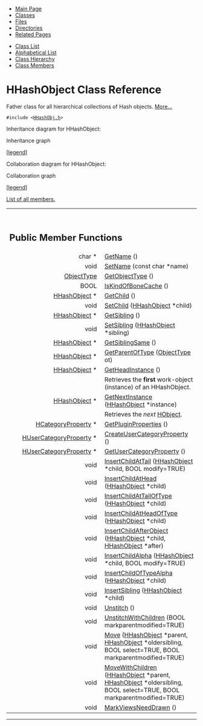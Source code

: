 <div class="tabs">

- [Main Page](index.md)
- <span id="current">[Classes](annotated.md)</span>
- [Files](files.md)
- [Directories](dirs.md)
- [Related Pages](pages.md)

</div>

<div class="tabs">

- [Class List](annotated.md)
- [Alphabetical List](classes.md)
- [Class Hierarchy](hierarchy.md)
- [Class Members](functions.md)

</div>

# HHashObject Class Reference

Father class for all hierarchical collections of Hash objects. [More...](#_details)

`#include <`<a href="HHashObj_8h-source.md" class="el"><code>HHashObj.h</code></a>`>`

Inheritance diagram for HHashObject:

<span class="image placeholder" original-image-src="classHHashObject__inherit__graph.gif" original-image-title="" border="0" usemap="#HHashObject__inherit__map">Inheritance graph</span>

\[[legend](graph_legend.md)\]

Collaboration diagram for HHashObject:

<span class="image placeholder" original-image-src="classHHashObject__coll__graph.gif" original-image-title="" border="0" usemap="#HHashObject__coll__map">Collaboration graph</span>

\[[legend](graph_legend.md)\]

[List of all members.](classHHashObject-members.md)

<table data-border="0" data-cellpadding="0" data-cellspacing="0">
<colgroup>
<col style="width: 50%" />
<col style="width: 50%" />
</colgroup>
<tbody>
<tr>
<td></td>
<td></td>
</tr>
<tr>
<td colspan="2"><br />
&#10;<h2 id="public-member-functions">Public Member Functions</h2></td>
</tr>
<tr>
<td class="memItemLeft" style="text-align: right;" data-nowrap="" data-valign="top">char * </td>
<td class="memItemRight" data-valign="bottom"><a href="classHHashObject.md#d85b49d73e45d0431b18e5a61c7e6f3f" class="el">GetName</a> ()</td>
</tr>
<tr>
<td class="memItemLeft" style="text-align: right;" data-nowrap="" data-valign="top">void </td>
<td class="memItemRight" data-valign="bottom"><a href="classHHashObject.md#7f64499486374a6a28d8e1f7f70783cc" class="el">SetName</a> (const char *name)</td>
</tr>
<tr>
<td class="memItemLeft" style="text-align: right;" data-nowrap="" data-valign="top"><a href="ObjType_8h.md#b74c375731dc50c662d6ce08befe2db0" class="el">ObjectType</a> </td>
<td class="memItemRight" data-valign="bottom"><a href="classHHashObject.md#effdee082fe387ec5dd54c03a2e22ed0" class="el">GetObjectType</a> ()</td>
</tr>
<tr>
<td class="memItemLeft" style="text-align: right;" data-nowrap="" data-valign="top">BOOL </td>
<td class="memItemRight" data-valign="bottom"><a href="classHHashObject.md#10cdf81d35cde6c49e8a699b74aa5482" class="el">IsKindOfBoneCache</a> ()</td>
</tr>
<tr>
<td class="memItemLeft" style="text-align: right;" data-nowrap="" data-valign="top"><a href="classHHashObject.md" class="el">HHashObject</a> * </td>
<td class="memItemRight" data-valign="bottom"><a href="classHHashObject.md#3da8b1d86f721bfb3262ab8f42d0b7e9" class="el">GetChild</a> ()</td>
</tr>
<tr>
<td class="memItemLeft" style="text-align: right;" data-nowrap="" data-valign="top">void </td>
<td class="memItemRight" data-valign="bottom"><a href="classHHashObject.md#24e19ce2b036b4d67d5b2ec0817ebdc4" class="el">SetChild</a> (<a href="classHHashObject.md" class="el">HHashObject</a> *child)</td>
</tr>
<tr>
<td class="memItemLeft" style="text-align: right;" data-nowrap="" data-valign="top"><a href="classHHashObject.md" class="el">HHashObject</a> * </td>
<td class="memItemRight" data-valign="bottom"><a href="classHHashObject.md#d6ea8ca9057dc82025912c710057fe09" class="el">GetSibling</a> ()</td>
</tr>
<tr>
<td class="memItemLeft" style="text-align: right;" data-nowrap="" data-valign="top">void </td>
<td class="memItemRight" data-valign="bottom"><a href="classHHashObject.md#efd04a26a8bc6bd1afcfd97c10d3083c" class="el">SetSibling</a> (<a href="classHHashObject.md" class="el">HHashObject</a> *sibling)</td>
</tr>
<tr>
<td class="memItemLeft" style="text-align: right;" data-nowrap="" data-valign="top"><a href="classHHashObject.md" class="el">HHashObject</a> * </td>
<td class="memItemRight" data-valign="bottom"><a href="classHHashObject.md#5788d8ba32b9eb644c937edf2c937409" class="el">GetSiblingSame</a> ()</td>
</tr>
<tr>
<td class="memItemLeft" style="text-align: right;" data-nowrap="" data-valign="top"><a href="classHHashObject.md" class="el">HHashObject</a> * </td>
<td class="memItemRight" data-valign="bottom"><a href="classHHashObject.md#7cc7a014d4e2a101c1982a2f1b027cfe" class="el">GetParentOfType</a> (<a href="ObjType_8h.md#b74c375731dc50c662d6ce08befe2db0" class="el">ObjectType</a> ot)</td>
</tr>
<tr>
<td class="memItemLeft" style="text-align: right;" data-nowrap="" data-valign="top"><a href="classHHashObject.md" class="el">HHashObject</a> * </td>
<td class="memItemRight" data-valign="bottom"><a href="classHHashObject.md#5616a8d6197ea5f43bfb5cbf3f9b8f5e" class="el">GetHeadInstance</a> ()</td>
</tr>
<tr>
<td class="mdescLeft"> </td>
<td class="mdescRight">Retrieves the <strong>first</strong> work-object (instance) of an HHashObject. <a href="#5616a8d6197ea5f43bfb5cbf3f9b8f5e"></a><br />
</td>
</tr>
<tr>
<td class="memItemLeft" style="text-align: right;" data-nowrap="" data-valign="top"><a href="classHHashObject.md" class="el">HHashObject</a> * </td>
<td class="memItemRight" data-valign="bottom"><a href="classHHashObject.md#e63536d1fd80fc0931ab7aa73d18d8c1" class="el">GetNextInstance</a> (<a href="classHHashObject.md" class="el">HHashObject</a> *instance)</td>
</tr>
<tr>
<td class="mdescLeft"> </td>
<td class="mdescRight">Retrieves the <em>next</em> <a href="classHObject.md" class="el">HObject</a>. <a href="#e63536d1fd80fc0931ab7aa73d18d8c1"></a><br />
</td>
</tr>
<tr>
<td class="memItemLeft" style="text-align: right;" data-nowrap="" data-valign="top"><a href="classHCategoryProperty.md" class="el">HCategoryProperty</a> * </td>
<td class="memItemRight" data-valign="bottom"><a href="classHHashObject.md#29e1059084f6ff925a74d86aeb9e3754" class="el">GetPluginProperties</a> ()</td>
</tr>
<tr>
<td class="memItemLeft" style="text-align: right;" data-nowrap="" data-valign="top"><a href="classHUserCategoryProperty.md" class="el">HUserCategoryProperty</a> * </td>
<td class="memItemRight" data-valign="bottom"><a href="classHHashObject.md#9aa03709064628d1993ac2d7194d83cf" class="el">CreateUserCategoryProperty</a> ()</td>
</tr>
<tr>
<td class="memItemLeft" style="text-align: right;" data-nowrap="" data-valign="top"><a href="classHUserCategoryProperty.md" class="el">HUserCategoryProperty</a> * </td>
<td class="memItemRight" data-valign="bottom"><a href="classHHashObject.md#9dd87d4e3e2d7a3ba397c36320e04627" class="el">GetUserCategoryProperty</a> ()</td>
</tr>
<tr>
<td class="memItemLeft" style="text-align: right;" data-nowrap="" data-valign="top">void </td>
<td class="memItemRight" data-valign="bottom"><a href="classHHashObject.md#f2d2000e6260ea8ab06a3f02a584bedc" class="el">InsertChildAtTail</a> (<a href="classHHashObject.md" class="el">HHashObject</a> *child, BOOL modify=TRUE)</td>
</tr>
<tr>
<td class="memItemLeft" style="text-align: right;" data-nowrap="" data-valign="top">void </td>
<td class="memItemRight" data-valign="bottom"><a href="classHHashObject.md#47582aa91076a78c11195600c5e7b695" class="el">InsertChildAtHead</a> (<a href="classHHashObject.md" class="el">HHashObject</a> *child)</td>
</tr>
<tr>
<td class="memItemLeft" style="text-align: right;" data-nowrap="" data-valign="top">void </td>
<td class="memItemRight" data-valign="bottom"><a href="classHHashObject.md#f35eb4f169883fe9880e3f067175f067" class="el">InsertChildAtTailOfType</a> (<a href="classHHashObject.md" class="el">HHashObject</a> *child)</td>
</tr>
<tr>
<td class="memItemLeft" style="text-align: right;" data-nowrap="" data-valign="top">void </td>
<td class="memItemRight" data-valign="bottom"><a href="classHHashObject.md#79d9f3da581d6ce06860fb2929ed2c91" class="el">InsertChildAtHeadOfType</a> (<a href="classHHashObject.md" class="el">HHashObject</a> *child)</td>
</tr>
<tr>
<td class="memItemLeft" style="text-align: right;" data-nowrap="" data-valign="top">void </td>
<td class="memItemRight" data-valign="bottom"><a href="classHHashObject.md#a42ade8055e415435caf3aa5b308373b" class="el">InsertChildAfterObject</a> (<a href="classHHashObject.md" class="el">HHashObject</a> *child, <a href="classHHashObject.md" class="el">HHashObject</a> *after)</td>
</tr>
<tr>
<td class="memItemLeft" style="text-align: right;" data-nowrap="" data-valign="top">void </td>
<td class="memItemRight" data-valign="bottom"><a href="classHHashObject.md#06f1f72c7b32b64359b27695aa63a301" class="el">InsertChildAlpha</a> (<a href="classHHashObject.md" class="el">HHashObject</a> *child, BOOL modify=TRUE)</td>
</tr>
<tr>
<td class="memItemLeft" style="text-align: right;" data-nowrap="" data-valign="top">void </td>
<td class="memItemRight" data-valign="bottom"><a href="classHHashObject.md#ba2b2332d726c87d6c2c39ac21123a71" class="el">InsertChildOfTypeAlpha</a> (<a href="classHHashObject.md" class="el">HHashObject</a> *child)</td>
</tr>
<tr>
<td class="memItemLeft" style="text-align: right;" data-nowrap="" data-valign="top">void </td>
<td class="memItemRight" data-valign="bottom"><a href="classHHashObject.md#20d5f0165a9679a8d9c3c01d38fbadb6" class="el">InsertSibling</a> (<a href="classHHashObject.md" class="el">HHashObject</a> *child)</td>
</tr>
<tr>
<td class="memItemLeft" style="text-align: right;" data-nowrap="" data-valign="top">void </td>
<td class="memItemRight" data-valign="bottom"><a href="classHHashObject.md#d7aa1f6c10b8e3edef464e01f98dabd1" class="el">Unstitch</a> ()</td>
</tr>
<tr>
<td class="memItemLeft" style="text-align: right;" data-nowrap="" data-valign="top">void </td>
<td class="memItemRight" data-valign="bottom"><a href="classHHashObject.md#ad8830b8fe793bf6204f8f9837b6e3b7" class="el">UnstitchWithChildren</a> (BOOL markparentmodified=TRUE)</td>
</tr>
<tr>
<td class="memItemLeft" style="text-align: right;" data-nowrap="" data-valign="top">void </td>
<td class="memItemRight" data-valign="bottom"><a href="classHHashObject.md#a3ac19480844c50f1325365d248712da" class="el">Move</a> (<a href="classHHashObject.md" class="el">HHashObject</a> *parent, <a href="classHHashObject.md" class="el">HHashObject</a> *oldersibling, BOOL select=TRUE, BOOL markparentmodified=TRUE)</td>
</tr>
<tr>
<td class="memItemLeft" style="text-align: right;" data-nowrap="" data-valign="top">void </td>
<td class="memItemRight" data-valign="bottom"><a href="classHHashObject.md#38b5d23f7de2c1a7071ae9c13d6008c5" class="el">MoveWithChildren</a> (<a href="classHHashObject.md" class="el">HHashObject</a> *parent, <a href="classHHashObject.md" class="el">HHashObject</a> *oldersibling, BOOL select=TRUE, BOOL markparentmodified=TRUE)</td>
</tr>
<tr>
<td class="memItemLeft" style="text-align: right;" data-nowrap="" data-valign="top">void </td>
<td class="memItemRight" data-valign="bottom"><a href="classHHashObject.md#51734f01ad2f7170df53482a2c27fbce" class="el">MarkViewsNeedDrawn</a> ()</td>
</tr>
</tbody>
</table>

------------------------------------------------------------------------

<span id="_details"></span>

